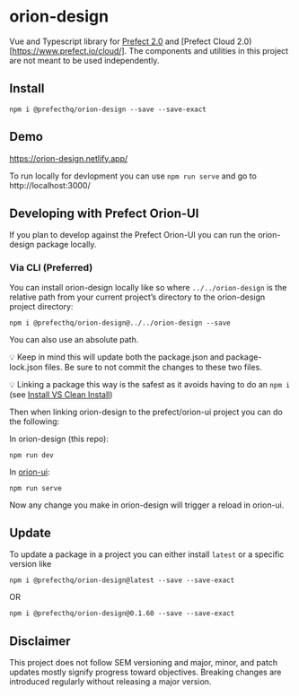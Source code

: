 # orion-design
Vue and Typescript library for [Prefect 2.0](https://github.com/PrefectHQ/prefect) and [Prefect Cloud 2.0)[https://www.prefect.io/cloud/]. The components and utilities in this project are not meant to be used independently. 

## Install
```
npm i @prefecthq/orion-design --save --save-exact
```

## Demo
https://orion-design.netlify.app/

To run locally for devlopment you can use `npm run serve` and go to http://localhost:3000/

## Developing with Prefect Orion-UI

If you plan to develop against the Prefect Orion-UI you can run the orion-design package locally.

### Via CLI (Preferred)

You can install orion-design locally like so where `../../orion-design` is the relative path from your current project’s directory to the orion-design project directory:

`npm i @prefecthq/orion-design@../../orion-design --save`

You can also use an absolute path. 

<aside>
💡 Keep in mind this will update both the package.json and package-lock.json files. Be sure to not commit the changes to these two files.

💡 Linking a package this way is the safest as it avoids having to do an `npm i` (see [Install VS Clean Install](https://www.notion.so/Prefect-NPM-Packages-25ea36a4ed7341deaa4c3ac523767648))

</aside>

Then when linking orion-design to the prefect/orion-ui project you can do the following:

In orion-design (this repo):

`npm run dev`

In [orion-ui](https://github.com/PrefectHQ/prefect/tree/main/orion-ui):

`npm run serve`

Now any change you make in orion-design will trigger a reload in orion-ui. 

## Update
To update a package in a project you can either install `latest` or a specific version like

```
npm i @prefecthq/orion-design@latest --save --save-exact
```
OR
```
npm i @prefecthq/orion-design@0.1.60 --save --save-exact
```

## Disclaimer
This project does not follow SEM versioning and major, minor, and patch updates mostly signify progress toward objectives. Breaking changes are introduced regularly without releasing a major version.
